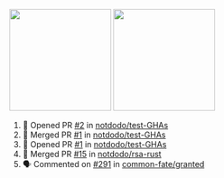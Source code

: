 <a href="https://github.com/notdodo"><img src="https://github-readme-stats.vercel.app/api?username=notdodo&count_private=true&theme=dark" height="180" /></a> <a href="https://github.com/notdodo"><img src="https://github-readme-stats.vercel.app/api/top-langs/?username=notdodo&langs_count=8&theme=dark&hide=tex,java,html,css&layout=compact" height="180" /></a>

<!--START_SECTION:activity-->
1. 💪 Opened PR [#2](https://github.com/notdodo/test-GHAs/pull/2) in [notdodo/test-GHAs](https://github.com/notdodo/test-GHAs)
2. 🎉 Merged PR [#1](https://github.com/notdodo/test-GHAs/pull/1) in [notdodo/test-GHAs](https://github.com/notdodo/test-GHAs)
3. 💪 Opened PR [#1](https://github.com/notdodo/test-GHAs/pull/1) in [notdodo/test-GHAs](https://github.com/notdodo/test-GHAs)
4. 🎉 Merged PR [#15](https://github.com/notdodo/rsa-rust/pull/15) in [notdodo/rsa-rust](https://github.com/notdodo/rsa-rust)
5. 🗣 Commented on [#291](https://github.com/common-fate/granted/issues/291) in [common-fate/granted](https://github.com/common-fate/granted)
<!--END_SECTION:activity-->
